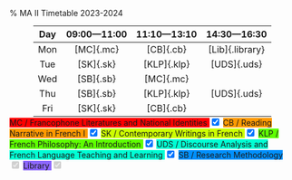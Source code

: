 % MA II Timetable 2023-2024

<script type="module" src="tt.js"></script>

<style>
table { margin: auto; width: max-content; }
.mc { background-color: hsl(0,100%,50%);}
.cb { background-color: hsl(36,100%,50%);}
.sk { background-color: hsl(72,100%,50%);}
.klp { background-color: hsl(98,100%,50%);}
.uds { background-color: hsl(170,100%,50%);}
.sb { background-color: hsl(206,100%,50%);}
.library { background-color: hsl(255,100%,70%);}
span { display: block; width: 3em; padding-right: .3em; padding-left: .3em; text-align: center; margin: auto; }
</style>

Day | 09:00&mdash;11:00 | 11:10&mdash;13:10 | 14:30&mdash;16:30
:-: | :-: | :-: | :-:
Mon | [MC]{.mc} | [CB]{.cb} | [Lib]{.library}
Tue | [SK]{.sk} | [KLP]{.klp} | [UDS]{.uds}
Wed | [SB]{.sb} | [MC]{.mc} |
Thu | [SB]{.sb} | [KLP]{.klp} | [UDS]{.uds}
Fri | [SK]{.sk} | [CB]{.cb} |


<form name="selections">

<label class="mc" for="mc">
  MC / Francophone Literatures and National Identities
</label>
<input class="mc" name="mc" id="mc" type="checkbox" checked>

<label class="cb" for="cb">
  CB / Reading Narrative in French I
</label>
<input class="cb" name="cb" id="cb" type="checkbox" checked>

<label class="sk" for="sk">
  SK / Contemporary Writings in French
</label>
<input class="sk" name="sk" id="sk" type="checkbox" checked>

<label class="klp" for="klp">
  KLP / French Philosophy: An Introduction
</label>
<input class="klp" name="klp" id="klp" type="checkbox" checked>

<label class="uds" for="uds">
  UDS / Discourse Analysis and French Language Teaching and Learning
</label>
<input class="uds" name="uds" id="uds" type="checkbox" checked>

<label class="sb" for="sb">
  SB / Research Methodology
</label>
<input class="sb" name="sb" id="sb" type="checkbox" checked disabled>

<label class="library" for="library">
  Library
</label>
<input class="library" name="library" id="library" type="checkbox" checked disabled>

</form>
